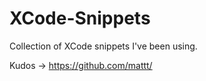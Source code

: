 XCode-Snippets
==============

Collection of XCode snippets I've been using.

Kudos -> https://github.com/mattt/
